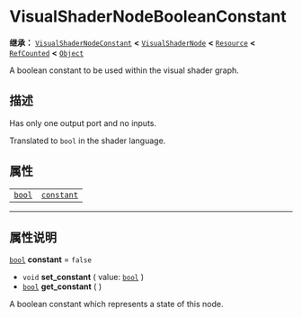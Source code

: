 <!-- ⚠ 请勿编辑本文件 ⚠ -->
<!-- 本文档使用脚本从 WeDot 引擎源码仓库生成。 -->
<!-- 生成脚本：https://github.com/WeDot-Engine/WeDot/tree/master/doc/tools/make_md.py； -->
<!-- 原文件：https://github.com/WeDot-Engine/WeDot/tree/master/doc/classes/VisualShaderNodeBooleanConstant.xml。 -->

<div id="_class_visualshadernodebooleanconstant"></div>

# VisualShaderNodeBooleanConstant

**继承：** [`VisualShaderNodeConstant`](class_visualshadernodeconstant.md) **<** [`VisualShaderNode`](class_visualshadernode.md) **<** [`Resource`](class_resource.md) **<** [`RefCounted`](class_refcounted.md) **<** [`Object`](class_object.md)

A boolean constant to be used within the visual shader graph.

## 描述

Has only one output port and no inputs.

Translated to `bool` in the shader language.

## 属性

|||
|:-:|:--|
| [`bool`](class_bool.md) | [`constant`](class_visualshadernodebooleanconstant.md#class_visualshadernodebooleanconstant_property_constant) | ``false`` |

<!-- rst-class:: classref-section-separator -->

---

## 属性说明

<div id="_class_visualshadernodebooleanconstant_property_constant"></div>

[`bool`](class_bool.md) **constant** = ``false`` <div id="class_visualshadernodebooleanconstant_property_constant"></div>

- `void` **set_constant** ( value: [`bool`](class_bool.md) )
- [`bool`](class_bool.md) **get_constant** ( )

A boolean constant which represents a state of this node.

[^virtual]: 本方法通常需要用户覆盖才能生效。
[^const]: 本方法无副作用，不会修改该实例的任何成员变量。
[^vararg]: 本方法除了能接受在此处描述的参数外，还能够继续接受任意数量的参数。
[^constructor]: 本方法用于构造某个类型。
[^static]: 调用本方法无需实例，可直接使用类名进行调用。
[^operator]: 本方法描述的是使用本类型作为左操作数的有效运算符。
[^bitfield]: 这个值是由下列位标志构成位掩码的整数。
[^void]: 无返回值。
